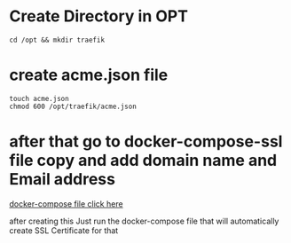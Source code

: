 # Create Directory in OPT
    
    cd /opt && mkdir traefik
    
# create acme.json file
    
    touch acme.json
    chmod 600 /opt/traefik/acme.json

# after that go to docker-compose-ssl  file copy and add domain name and Email address

 [docker-compose file click here](docs/examples/docker-compose-ssl.yml)

after creating this Just run the docker-compose file that will automatically create SSL Certificate for that
